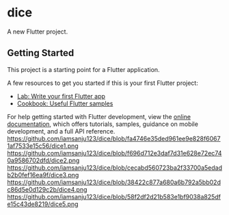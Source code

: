 # dice

A new Flutter project.

## Getting Started

This project is a starting point for a Flutter application.

A few resources to get you started if this is your first Flutter project:

- [Lab: Write your first Flutter app](https://docs.flutter.dev/get-started/codelab)
- [Cookbook: Useful Flutter samples](https://docs.flutter.dev/cookbook)

For help getting started with Flutter development, view the
[online documentation](https://docs.flutter.dev/), which offers tutorials,
samples, guidance on mobile development, and a full API reference.
https://github.com/iamsanju123/dice/blob/fa4746e35ded961ee9e828f60671af7533e15c56/dice1.png
https://github.com/iamsanju123/dice/blob/f696d712e3daf7d31e628e72ec740a9586702dfd/dice2.png
https://github.com/iamsanju123/dice/blob/cecabd560723ba2f33700a5edadb2b0fef16ea9f/dice3.png
https://github.com/iamsanju123/dice/blob/38422c877a680a6b792a5bb02dc86d5e0d129c2b/dice4.png
https://github.com/iamsanju123/dice/blob/58f2df2d21b583e1bf9038a825dfe15c43de8219/dice5.png
